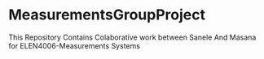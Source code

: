 # MeasurementsGroupProject

This Repository Contains Colaborative work between Sanele And Masana for ELEN4006-Measurements Systems
